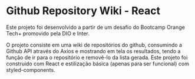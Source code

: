 # Github Repository Wiki - React

Este projeto foi desenvolvido a partir de um desafio do Bootcamp Orange Tech+ promovido pela DIO e Inter.

O projeto consiste em uma wiki de repositórios do github, consumindo a Github API através do Axios e mostrando em tela os resultados, tendo a função de ir para o repositório e removê-lo da lista gerada.
Este projeto foi construido com React e estilização básica (apenas para ser funcional) com styled-components.
